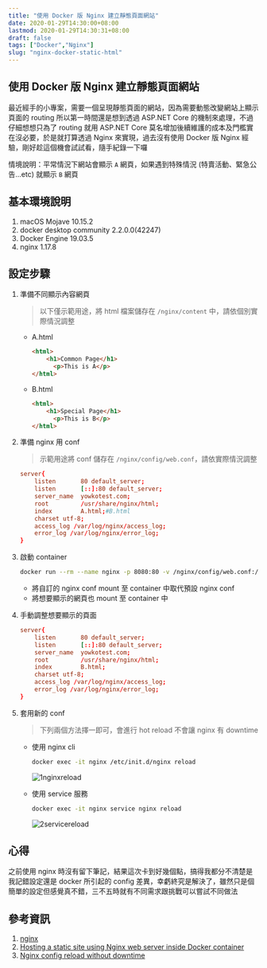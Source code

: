 ```yaml
---
title: "使用 Docker 版 Nginx 建立靜態頁面網站"
date: 2020-01-29T14:30:00+08:00
lastmod: 2020-01-29T14:30:31+08:00
draft: false
tags: ["Docker","Nginx"]
slug: "nginx-docker-static-html"
---
```


## 使用 Docker 版 Nginx 建立靜態頁面網站

最近經手的小專案，需要一個呈現靜態頁面的網站，因為需要動態改變網站上顯示頁面的 routing 所以第一時間還是想到透過 ASP.NET Core 的機制來處理，不過仔細想想只為了 routing 就用 ASP.NET Core 莫名增加後續維護的成本及門檻實在沒必要，於是就打算透過 Nginx 來實現，過去沒有使用 Docker 版 Nginx 經驗，剛好趁這個機會試試看，隨手紀錄一下囉

情境說明：平常情況下網站會顯示 `A` 網頁，如果遇到特殊情況 (特賣活動、緊急公告...etc) 就顯示 `B` 網頁

## 基本環境說明

1. macOS Mojave 10.15.2
2. docker desktop community 2.2.0.0(42247)
3. Docker Engine 19.03.5
4. nginx 1.17.8

## 設定步驟

1. 準備不同顯示內容網頁

    > 以下僅示範用途，將 html 檔案儲存在 `/nginx/content` 中，請依個別實際情況調整

    - A.html

        ```html
        <html>
            <h1>Common Page</h1>
              <p>This is A</p>
        </html>
        ```

    - B.html

        ```html
        <html>
            <h1>Special Page</h1>
              <p>This is B</p>
        </html>
        ```

2. 準備 nginx 用 conf

    > 示範用途將 conf 儲存在 `/nginx/config/web.conf`，請依實際情況調整

    ```conf
    server{
        listen       80 default_server;
        listen       [::]:80 default_server;
        server_name  yowkotest.com;
        root         /usr/share/nginx/html;
        index        A.html;#B.html
        charset utf-8;
        access_log /var/log/nginx/access_log;
        error_log /var/log/nginx/error_log;
    }
    ```

3. 啟動 container

    ```bash
    docker run --rm --name nginx -p 8080:80 -v /nginx/config/web.conf:/etc/nginx/conf.d/default.conf:ro -v /nginx/content:/usr/share/nginx/html:ro -d nginx
    ```

    - 將自訂的 nginx conf mount 至 container 中取代預設 nginx conf
    - 將想要顯示的網頁也 mount 至 container 中

4. 手動調整想要顯示的頁面

    ```conf
    server{
        listen       80 default_server;
        listen       [::]:80 default_server;
        server_name  yowkotest.com;
        root         /usr/share/nginx/html;
        index        B.html;
        charset utf-8;
        access_log /var/log/nginx/access_log;
        error_log /var/log/nginx/error_log;
    }
    ```

5. 套用新的 conf

    > 下列兩個方法擇一即可，會進行 hot reload 不會讓 nginx 有 downtime

    - 使用 nginx cli

        ```bash
        docker exec -it nginx /etc/init.d/nginx reload
        ```

        ![1nginxreload](https://user-images.githubusercontent.com/3851540/73337269-ef044a80-42ae-11ea-855c-7cfc6268906e.png)

    - 使用 service 服務

        ```bash
        docker exec -it nginx service nginx reload
        ```

        ![2servicereload](https://user-images.githubusercontent.com/3851540/73337271-ef044a80-42ae-11ea-98cd-8c12c55b4c8c.png)

## 心得

之前使用 nginx 時沒有留下筆記，結果這次卡到好幾個點，搞得我都分不清楚是我記錯設定還是 docker 所引起的 config 差異，幸虧終究是解決了，雖然只是個簡單的設定但感覺真不錯，三不五時就有不同需求跟挑戰可以嘗試不同做法

## 參考資訊

1. [nginx](https://hub.docker.com/_/nginx)
2. [Hosting a static site using Nginx web server inside Docker container](https://medium.com/code-to-express/https-medium-com-kumarnitish-hosting-static-site-using-nginx-web-server-in-docker-container-167b31df70bb)
3. [Nginx config reload without downtime](https://serverfault.com/questions/378581/nginx-config-reload-without-downtime)
